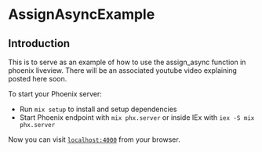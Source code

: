 # AssignAsyncExample

## Introduction 

This is to serve as an example of how to use the assign_async function in phoenix liveview. 
There will be an associated youtube video explaining posted here soon.

To start your Phoenix server:

  * Run `mix setup` to install and setup dependencies
  * Start Phoenix endpoint with `mix phx.server` or inside IEx with `iex -S mix phx.server`

Now you can visit [`localhost:4000`](http://localhost:4000) from your browser.



